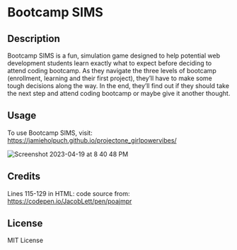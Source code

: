 # Bootcamp SIMS

## Description
Bootcamp SIMS is a fun, simulation game designed to help potential web development students learn exactly what to expect before deciding to attend coding bootcamp. As they navigate the three levels of bootcamp (enrollment, learning and their first project), they’ll have to make some tough decisions along the way. In the end, they’ll find out if they should take the next step and attend coding bootcamp or maybe give it another thought. 

## Usage
To use Bootcamp SIMS, visit: https://jamieholpuch.github.io/projectone_girlpowervibes/

![Screenshot 2023-04-19 at 8 40 48 PM](https://user-images.githubusercontent.com/126021339/233229596-a15014ac-2e27-4405-883b-f388813a5fa7.png)

## Credits
Lines 115-129 in HTML: code source from: https://codepen.io/JacobLett/pen/poajmpr

## License
MIT License